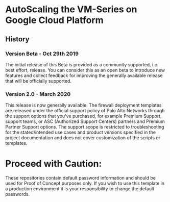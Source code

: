# AutoScaling the VM-Series on Google Cloud Platform


## History
### Version Beta - Oct 29th 2019  
The initial release of this Beta is provided as a community supported, i.e. best effort, release. You can consider this as an open beta to introduce new features and collect feedback for improving the generally available release that will be officially supported.

### Version 2.0 - March 2020 
This release is now generally available. The firewall deployment templates are released under the official support policy of Palo Alto Networks through the support options that you've purchased, for example Premium Support, support teams, or ASC (Authorized Support Centers) partners and Premium Partner Support options. The support scope is restricted to troubleshooting for the stated/intended use cases and product versions specified in the project documentation and does not cover customization of the scripts or templates.


# Proceed with Caution: 
These repositories contain default password information and should be used for Proof of Concept purposes only. If you wish to use this template in a production environment it is your responsibility to change the default passwords. 